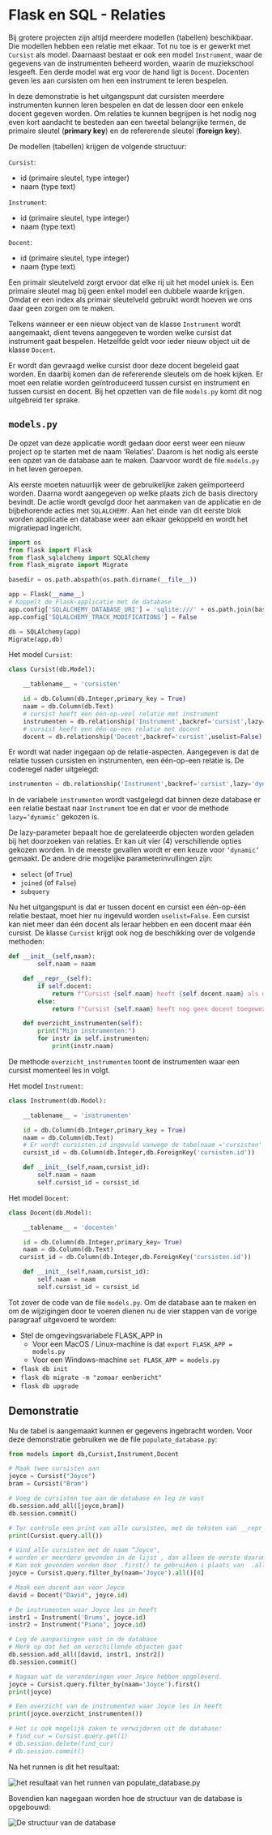 # Flask en SQL - Relaties

Bij grotere projecten zijn altijd meerdere modellen (tabellen) beschikbaar. Die modellen hebben een relatie met elkaar. Tot nu toe is er gewerkt met `Cursist` als model. Daarnaast bestaat er ook een model `Instrument`, waar de gegevens van de instrumenten beheerd worden, waarin de muziekschool lesgeeft. Een derde model wat erg voor de hand ligt is `Docent`. Docenten geven les aan cursisten om hen een instrument te leren bespelen. 

In deze demonstratie is het uitgangspunt dat cursisten meerdere instrumenten kunnen leren bespelen en dat de lessen door een enkele docent gegeven worden.
Om relaties te kunnen begrijpen is het nodig nog even kort aandacht te besteden aan een tweetal belangrijke termen, de primaire sleutel (__primary key__) en de refererende sleutel (__foreign key__).

De modellen (tabellen) krijgen de volgende structuur:

`Cursist`:

- id (primaire sleutel, type integer)
- naam (type text)

`Instrument`:

- id (primaire sleutel, type integer)
- naam (type text)

`Docent`:

- id (primaire sleutel, type integer)
- naam (type text)

Een primair sleutelveld zorgt ervoor dat elke rij uit het model uniek is. Een primaire sleutel mag bij geen enkel model een dubbele waarde krijgen. Omdat er een index als primair sleutelveld gebruikt wordt hoeven we ons daar geen zorgen om te maken.

Telkens wanneer er een nieuw object van de klasse `Instrument` wordt aangemaakt, dient tevens aangegeven te worden welke cursist dat instrument gaat bespelen. Hetzelfde geldt voor ieder nieuw object uit de klasse `Docent`. 

Er wordt dan gevraagd welke cursist door deze docent begeleid gaat worden. En daarbij komen dan de refererende sleutels om de hoek kijken. Er moet een relatie worden geïntroduceerd tussen cursist en instrument en tussen cursist en docent. Bij het opzetten van de file `models.py` komt dit nog uitgebreid ter sprake.

## `models.py`
De opzet van deze applicatie wordt gedaan door eerst weer een nieuw project op te starten met de naam ‘Relaties’. Daarom is het nodig als eerste een opzet van de database aan te maken. Daarvoor wordt de file `models.py` in het leven geroepen.

Als eerste moeten natuurlijk weer de gebruikelijke zaken geïmporteerd worden. Daarna wordt aangegeven op welke plaats zich de basis directory bevindt. De actie wordt gevolgd door het aanmaken van de applicatie en de bijbehorende acties met `SQLALCHEMY`. Aan het einde van dit eerste blok worden applicatie en database weer aan elkaar gekoppeld en wordt het migratiepad ingericht.

```python
import os
from flask import Flask
from flask_sqlalchemy import SQLAlchemy
from flask_migrate import Migrate

basedir = os.path.abspath(os.path.dirname(__file__))

app = Flask(__name__)
# Koppelt de Flask-applicatie met de database
app.config['SQLALCHEMY_DATABASE_URI'] = 'sqlite:///' + os.path.join(basedir, 'data.sqlite')
app.config['SQLALCHEMY_TRACK_MODIFICATIONS'] = False

db = SQLAlchemy(app)
Migrate(app,db)
```

Het model `Cursist`:

```python
class Cursist(db.Model):

    __tablename__ = 'cursisten'

    id = db.Column(db.Integer,primary_key = True)
    naam = db.Column(db.Text)
    # cursist heeft een één-op-veel relatie met instrument
    instrumenten = db.relationship('Instrument',backref='cursist',lazy='dynamic')
    # cursist heeft een één-op-een relatie met docent
    docent = db.relationship('Docent',backref='cursist',uselist=False)
```

Er wordt wat nader ingegaan op de relatie-aspecten. Aangegeven is dat de relatie tussen cursisten en instrumenten, een één-op-een relatie is. De coderegel nader uitgelegd:

```python
instrumenten = db.relationship('Instrument',backref='cursist',lazy='dynamic')
```

In de variabele `instrumenten` wordt vastgelegd dat binnen deze database er een relatie bestaat naar `Instrument` toe en dat er voor de methode `lazy=’dynamic’` gekozen is. 

De lazy-parameter bepaalt hoe de gerelateerde objecten worden geladen bij het doorzoeken van relaties. Er kan uit vier (4) verschillende opties gekozen worden. In de meeste gevallen wordt er een keuze voor `‘dynamic’` gemaakt. De andere drie mogelijke parameterinvullingen zijn: 

- `select` (of `True`)
- `joined` (of `False`) 
- `subquery`
  
Nu het uitgangspunt is dat er tussen docent en cursist een één-op-één relatie bestaat, moet hier nu ingevuld worden `uselist=False`. Een cursist kan niet meer dan één docent als leraar hebben en een docent maar één cursist. 
De klasse `Cursist` krijgt ook nog de beschikking over de volgende methoden:

```python
def __init__(self,naam):
        self.naam = naam

    def __repr__(self):
        if self.docent:
            return f"Cursist {self.naam} heeft {self.docent.naam} als docent"
        else:
            return f"Cursist {self.naam} heeft nog geen docent toegewezen gekregen"

    def overzicht_instrumenten(self):
        print("Mijn instrumenten:")
        for instr in self.instrumenten:
            print(instr.naam)
```

De methode `overzicht_instrumenten` toont de instrumenten waar een cursist momenteel les in volgt.

Het model `Instrument`:

```python
class Instrument(db.Model):

    __tablename__ = 'instrumenten'

    id = db.Column(db.Integer,primary_key = True)
    naam = db.Column(db.Text)
    # Er wordt cursisten.id ingevuld vanwege de tabelnaam ='cursisten'
    cursist_id = db.Column(db.Integer,db.ForeignKey('cursisten.id'))

    def __init__(self,naam,cursist_id):
        self.naam = naam
        self.cursist_id = cursist_id
```


Het model `Docent`:

```python
class Docent(db.Model):

    __tablename__ = 'docenten'

    id = db.Column(db.Integer,primary_key= True)
    naam = db.Column(db.Text)
   cursist_id = db.Column(db.Integer,db.ForeignKey('cursisten.id'))

    def __init__(self,naam,cursist_id):
        self.naam = naam
        self.cursist_id = cursist_id
```

Tot zover de code van de file `models.py`. Om de database aan te maken en om de wijzigingen door te voeren dienen nu de vier stappen van de vorige paragraaf uitgevoerd te worden:
- Stel de omgevingsvariabele FLASK_APP in
    - Voor een MacOS / Linux-machine is dat `export FLASK_APP = models.py`
    - Voor een Windows-machine `set FLASK_APP = models.py`
- `flask db init ` 
- `flask db migrate -m "zomaar eenbericht"` 
- `flask db upgrade` 
  
## Demonstratie
Nu de tabel is aangemaakt kunnen er gegevens ingebracht worden. Voor deze demonstratie gebruiken we de file `populate_database.py`:

```python
from models import db,Cursist,Instrument,Docent

# Maak twee cursisten aan
joyce = Cursist("Joyce")
bram = Cursist("Bram")

# Voeg de cursisten toe aan de database en leg ze vast
db.session.add_all([joyce,bram])
db.session.commit()

# Ter controle een print van alle cursisten, met de teksten van __repr__ uit Cursist
print(Cursist.query.all())

# Vind alle cursisten met de naam “Joyce", 
# worden er meerdere gevonden in de lijst , dan alleen de eerste daarom index [0]
# Kan ook gevonden worden door .first() te gebruiken i plaats van  .all()[0]
joyce = Cursist.query.filter_by(naam='Joyce').all()[0]

# Maak een docent aan voor Joyce
david = Docent("David", joyce.id)

# De instrumenten waar Joyce les in heeft
instr1 = Instrument('Drums', joyce.id)
instr2 = Instrument("Piano", joyce.id)

# Leg de aanpassingen vast in de database
# Merk op dat het om verschillende objecten gaat
db.session.add_all([david, instr1, instr2])
db.session.commit()

# Nagaan wat de veranderingen voor Joyce hebben opgeleverd.
joyce = Cursist.query.filter_by(naam='Joyce').first()
print(joyce)

# Een overzicht van de instrumenten waar Joyce les in heeft
print(joyce.overzicht_instrumenten())

# Het is ook mogelijk zaken te verwijderen uit de database:
# find_cur = Cursist.query.get(1)
# db.session.delete(find_cur)
# db.session.commit()
```

Na het runnen is dit het resultaat:

![het resultaat van het runnen van populate_database.py](imgs/res-populate-database.py.png)

Bovendien kan nagegaan worden hoe de structuur van de database is opgebouwd:

![De structuur van de database](imgs/structuur-database.png)